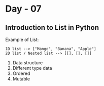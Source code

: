 # Day - 07


## Introduction to List in Python


Example of List:

    1D list --> ["Mango", "Banana", "Apple"]
    2D list / Nested list --> [[], [], []]

1. Data structure
2. Different type data
3. Ordered
4. Mutable